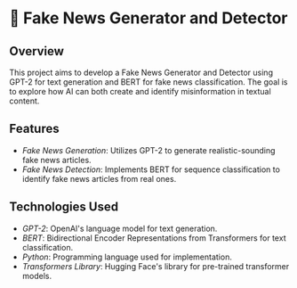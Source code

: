 # 📌 Fake News Generator and Detector

## Overview
This project aims to develop a Fake News Generator and Detector using GPT-2 for text generation and BERT for fake news classification. The goal is to explore how AI can both create and identify misinformation in textual content.

## Features
- *Fake News Generation*: Utilizes GPT-2 to generate realistic-sounding fake news articles.
- *Fake News Detection*: Implements BERT for sequence classification to identify fake news articles from real ones.
  
## Technologies Used
- *GPT-2*: OpenAI's language model for text generation.
- *BERT*: Bidirectional Encoder Representations from Transformers for text classification.
- *Python*: Programming language used for implementation.
- *Transformers Library*: Hugging Face's library for pre-trained transformer models.
